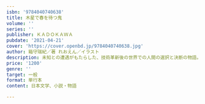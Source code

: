 ```yaml
---
isbn: '9784040740638'
title: 木星で春を待つ鬼
volume: ''
series: ''
publisher: ＫＡＤＯＫＡＷＡ
pubdate: '2021-04-21'
cover: 'https://cover.openbd.jp/9784040740638.jpg'
author: 箱守瑞紀／著 れおえん／イラスト
description: 未知との遭遇がもたらした、技術革新後の世界での人間の選択と決断の物語。
price: '1200'
genre: ''
target: 一般
format: 単行本
content: 日本文学、小説・物語

---
```

